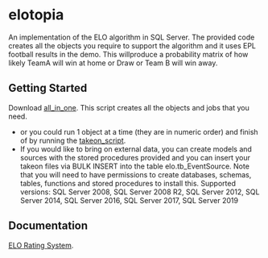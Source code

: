 # elotopia
An implementation of the ELO algorithm in SQL Server.
The provided code creates all the objects you require to support the algorithm and it uses EPL football results in the demo.
This willproduce a probability matrix of how likely TeamA will win at home or Draw or Team B will win away.

## Getting Started

Download [all_in_one](/all_in_one.sql).
This script creates all the objects and jobs that you need.
- or you could run 1 object at a time (they are in numeric order) and finish of by running the [takeon_script](/takeon_script.sql).
- If you would like to bring on external data, you can create models and sources with the stored procedures provided and you can insert your takeon files
  via BULK INSERT into the table elo.tb_EventSource.
Note that you will need to have permissions to create databases, schemas, tables, functions and stored procedures to install this.
Supported versions: SQL Server 2008, SQL Server 2008 R2, SQL Server 2012, SQL Server 2014, SQL Server 2016, SQL Server 2017, SQL Server 2019

## Documentation
[ELO Rating System](https://en.wikipedia.org/wiki/Elo_rating_system).
